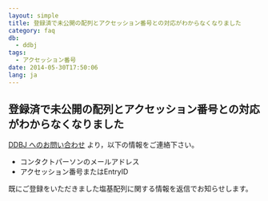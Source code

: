 ```yaml
---
layout: simple
title: 登録済で未公開の配列とアクセッション番号との対応がわからなくなりました
category: faq
db:
  - ddbj
tags: 
  - アクセッション番号
date: 2014-05-30T17:50:06
lang: ja
---
```


## 登録済で未公開の配列とアクセッション番号との対応がわからなくなりました

<p><a href="/contact-ddbj.html#to-ddbj">DDBJ へのお問い合わせ</a> より，以下の情報をご連絡下さい。</p>
<ul>
  <li>コンタクトパーソンのメールアドレス</li>
  <li>アクセッション番号またはEntryID</li>
</ul>
<p>既にご登録をいただきました塩基配列に関する情報を返信でお知らせします。</p>
